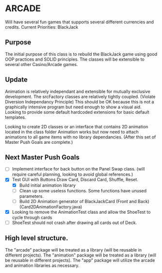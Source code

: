# ARCADE

Will have several fun games that supports several different currencies and credits.
Current Priorities:
BlackJack

## Purpose

The initial purpose of this class is to rebuild the BlackJack game using good OOP practices and SOLID principles.
The classes will be extensible to several other Casino/Arcade games.

## Update

Animation is relatively independant and extensible for mutually exclusive development.
The srcFactory classes are relatively tightly coupled. (Violate Diversion Independancy Principle)
This should be OK because this is not a graphically intensive program but need enough to show a visual aid.
Looking to provide some default hardcoded extensions for basic default templates.

Looking to create 2D classes or an interface that contains 2D animation located in the class folder
Animation works but now need to attach animations to all game items with no library dependancies. (After this set of Master Push Goals are complete.)

## Next Master Push Goals
- [ ] Implement interface for back button on the Panel Swap class. (will require careful planning, looking to avoid global references.)
- [x] Test GUI with Buttons Draw Card, Discard Card, Shuffle, Reset.
  - [x] Build initial animation library
  - [ ] Clean up some useless functions. Some functions have unused parameters.
  - [ ] Build 2D Animation generator of BlackJackCard (Front and Back) (Card2DAnimationFactory.java)

- [x] Looking to remove the AnimationTest class and allow the ShoeTest to cycle through cards
- [ ] ShoeTest should not crash after drawing all cards out of Deck.

## High level structure.

The "arcade" package will be treated as a library (will be reusable in different projects).
The "animation" package will be treated as a library (will be reusable in different projects).
The "app" package will utilize the arcade and animation libraries as necessary.
